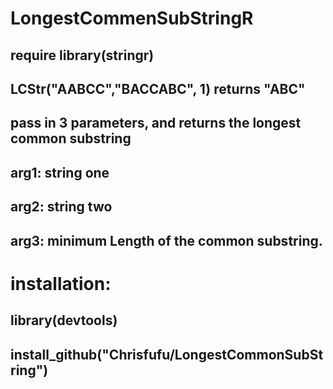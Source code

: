 # LongestCommenSubStringR   

## require library(stringr)  
## LCStr("AABCC","BACCABC", 1) returns "ABC"  
  ## pass in 3 parameters, and returns the longest common substring  
  ## arg1: string one  
  ## arg2: string two  
  ## arg3: minimum Length of the common substring.

# installation:
## library(devtools)
## install_github("Chrisfufu/LongestCommonSubString")
